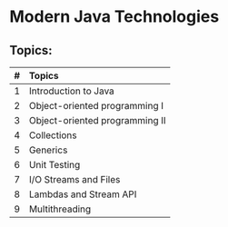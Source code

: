 # Modern Java Technologies

## Topics:

| # |   Topics   |
|:--|:-----------|
| 1 | Introduction to Java            |
| 2 | Object-oriented programming  I  |
| 3 | Object-oriented programming  II |
| 4 | Collections                     |
| 5 | Generics                        |
| 6 | Unit Testing                    |
| 7 | I/O Streams and Files           |
| 8 | Lambdas and Stream API          |
| 9 | Multithreading                  |
